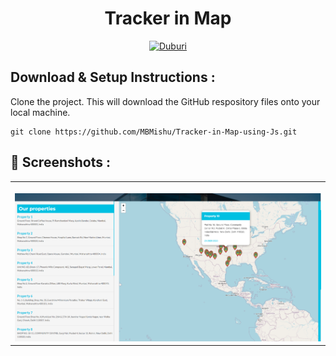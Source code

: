 # 
<p align="center">
 
  <h1 align="center">
    Tracker in Map
  </h1>
</p>

<div align="center">
  

<a href="https://mbmishu.github.io/Tracker-in-Map-using-Js/history.html">![Duburi](https://img.shields.io/badge/Tracker-Live-9cf?style=for-the-badge)</a>

</div>

## Download & Setup Instructions :

Clone the project. This will download the GitHub respository files onto your local machine.

```Shell
git clone https://github.com/MBMishu/Tracker-in-Map-using-Js.git
```

## 📸 Screenshots :

<table width="100%"> 
<tr>
<td width="50%">
&nbsp; 
<br>

<img src="https://github.com/MBMishu/Tracker-in-Map-using-Js/blob/main/image.png">

</td>
</table> 
<br/>

